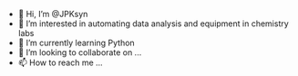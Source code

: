 - 👋 Hi, I’m @JPKsyn
- 👀 I’m interested in automating data analysis and equipment in chemistry labs
- 🌱 I’m currently learning Python
- 💞️ I’m looking to collaborate on ...
- 📫 How to reach me ...

<!---
JPKsyn/JPKsyn is a ✨ special ✨ repository because its `README.md` (this file) appears on your GitHub profile.
You can click the Preview link to take a look at your changes.
--->
